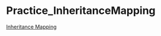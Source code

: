 # Practice_InheritanceMapping

[Inheritance Mapping](https://www.doctrine-project.org/projects/doctrine-orm/en/2.6/reference/inheritance-mapping.html)
